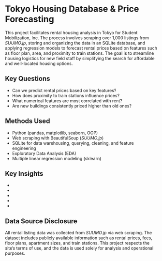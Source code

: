 # Tokyo Housing Database & Price Forecasting
This project facilitates rental housing analysis in Tokyo for Student Mobilization, Inc. The process involves scraping over 1,000 listings from *SUUMO.jp*, storing and organizing the data in an SQLite database, and applying regression models to forecast rental prices based on features such as floor plan, area, and proximity to train stations. The goal is to streamline housing logistics for new field staff by simplifying the search for affordable and well-located housing options.

## Key Questions
- Can we predict rental prices based on key features?
- How does proximity to train stations influence prices? 
- What numerical features are most correlated with rent? 
- Are new buildings consistently priced higher than old ones? 

## Methods Used
- Python (pandas, matplotlib, seaborn, OOP)
- Web scraping with BeautifulSoup (*SUUMO.jp*)
- SQLite for data warehousing, querying, cleaning, and feature engineering
- Exploratory Data Analysis (EDA)
- Multiple linear regression modeling (sklearn)

## Key Insights
-
-
-
-
-


## Data Source Disclosure
All rental listing data was collected from *SUUMO.jp* via web scraping. The dataset includes publicly available information such as rental prices, fees, floor plans, apartment sizes, and train stations. This project respects the site’s terms of use, and the data is used solely for analysis and operational purposes.
